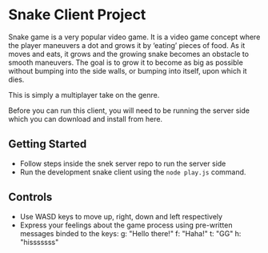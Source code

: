 # Snake Client Project

Snake game is a very popular video game. It is a video game concept where the player maneuvers a dot and grows it by ‘eating’ pieces of food. As it moves and eats, it grows and the growing snake becomes an obstacle to smooth maneuvers. The goal is to grow it to become as big as possible without bumping into the side walls, or bumping into itself, upon which it dies.

This is simply a multiplayer take on the genre.

Before you can run this client, you will need to be running the server side which you can download and install from here. 

## Getting Started

- Follow steps inside the snek server repo to run the server side
- Run the development snake client using the `node play.js` command.

## Controls
- Use WASD keys to move up, right, down and left respectively
- Express your feelings about the game process using pre-written messages binded to the keys:
  g: "Hello there!"
  f: "Haha!"
  t: "GG"
  h: "hisssssss"